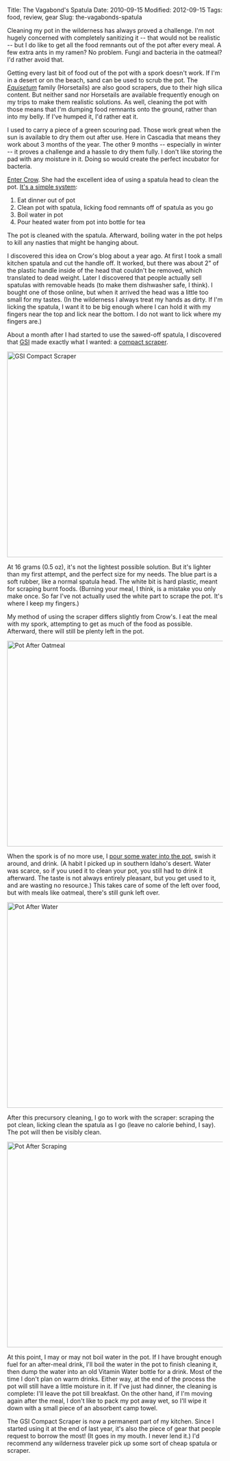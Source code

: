 Title: The Vagabond's Spatula
Date: 2010-09-15
Modified: 2012-09-15
Tags: food, review, gear
Slug: the-vagabonds-spatula

Cleaning my pot in the wilderness has always proved a challenge. I'm not hugely concerned with completely sanitizing it -- that would not be realistic -- but I do like to get all the food remnants out of the pot after every meal. A few extra ants in my ramen? No problem. Fungi and bacteria in the oatmeal? I'd rather avoid that.

Getting every last bit of food out of the pot with a spork doesn't work. If I'm in a desert or on the beach, sand can be used to scrub the pot. The <a href="https://secure.wikimedia.org/wikipedia/en/wiki/Equisetum"><em>Equisetum</em></a> family (Horsetails) are also good scrapers, due to their high silica content. But neither sand nor Horsetails are available frequently enough on my trips to make them realistic solutions. As well, cleaning the pot with those means that I'm dumping food remnants onto the ground, rather than into my belly. If I've humped it, I'd rather eat it.

I used to carry a piece of a green scouring pad. Those work great when the sun is available to dry them out after use. Here in Cascadia that means they work about 3 months of the year. The other 9 months -- especially in winter -- it proves a challenge and a hassle to dry them fully. I don't like storing the pad with any moisture in it. Doing so would create the perfect incubator for bacteria.

<!--more-->

<a href="http://asthecrowflies.org/2009/10/19/on-the-trail-and-off-never-wash-another-dish/">Enter Crow</a>. She had the excellent idea of using a spatula head to clean the pot. <a href="http://asthecrowflies.org/2006/10/24/simplistic-dining/">It's a simple system</a>:
<ol>
	<li>Eat dinner out of pot</li>
	<li>Clean pot with spatula, licking food remnants off of spatula as you go</li>
	<li>Boil water in pot</li>
	<li>Pour heated water from pot into bottle for tea</li>
</ol>

The pot is cleaned with the spatula. Afterward, boiling water in the pot helps to kill any nasties that might be hanging about.

I discovered this idea on Crow's blog about a year ago. At first I took a small kitchen spatula and cut the handle off. It worked, but there was about 2" of the plastic handle inside of the head that couldn't be removed, which translated to dead weight. Later I discovered that people actually sell spatulas with removable heads (to make them dishwasher safe, I think). I bought one of those online, but when it arrived the head was a little too small for my tastes. (In the wilderness I always treat my hands as dirty. If I'm licking the spatula, I want it to be big enough where I can hold it with my fingers near the top and lick near the bottom. I do not want to lick where my fingers are.)

About a month after I had started to use the sawed-off spatula, I discovered that <a href="http://www.gsioutdoors.com">GSI</a> made exactly what I wanted: a <a href="http://www.gsioutdoors.com/activities/pdp/compact_scraper/gourmet_backpacking/">compact scraper</a>.

<a href="http://www.flickr.com/photos/pigmonkey/4994406274/" title="GSI Compact Scraper by Pig Monkey, on Flickr"><img src="http://farm5.static.flickr.com/4148/4994406274_63a0d3e91e_z.jpg" width="640" height="480" alt="GSI Compact Scraper" /></a>

At 16 grams (0.5 oz), it's not the lightest possible solution. But it's lighter than my first attempt, and the perfect size for my needs. The blue part is a soft rubber, like a normal spatula head. The white bit is hard plastic, meant for scraping burnt foods. (Burning your meal, I think, is a mistake you only make once. So far I've not actually used the white part to scrape the pot. It's where I keep my fingers.)

My method of using the scraper differs slightly from Crow's. I eat the meal with my spork, attempting to get as much of the food as possible. Afterward, there will still be plenty left in the pot.

<a href="http://www.flickr.com/photos/pigmonkey/4994399004/" title="Pot After Oatmeal by Pig Monkey, on Flickr"><img src="http://farm5.static.flickr.com/4085/4994399004_473c1719c1_z.jpg" width="640" height="480" alt="Pot After Oatmeal" /></a>

When the spork is of no more use, I <a href="http://www.flickr.com/photos/pigmonkey/4994401182/in/set-72157624840074361/">pour some water into the pot</a>, swish it around, and drink. (A habit I picked up in southern Idaho's desert. Water was scarce, so if you used it to clean your pot, you still had to drink it afterward. The taste is not always entirely pleasant, but you get used to it, and are wasting no resource.) This takes care of some of the left over food, but with meals like oatmeal, there's still gunk left over.

<a href="http://www.flickr.com/photos/pigmonkey/4993798487/" title="Pot After Water by Pig Monkey, on Flickr"><img src="http://farm5.static.flickr.com/4144/4993798487_35b03df4ff_z.jpg" width="640" height="480" alt="Pot After Water" /></a>

After this precursory cleaning, I go to work with the scraper: scraping the pot clean, licking clean the spatula as I go (leave no calorie behind, I say). The pot will then be visibly clean.

<a href="http://www.flickr.com/photos/pigmonkey/4994409396/" title="Pot After Scraping by Pig Monkey, on Flickr"><img src="http://farm5.static.flickr.com/4131/4994409396_98c7d9921a_z.jpg" width="640" height="480" alt="Pot After Scraping" /></a>

At this point, I may or may not boil water in the pot. If I have brought enough fuel for an after-meal drink, I'll boil the water in the pot to finish cleaning it, then dump the water into an old Vitamin Water bottle for a drink. Most of the time I don't plan on warm drinks. Either way, at the end of the process the pot will still have a little moisture in it. If I've just had dinner, the cleaning is complete: I'll leave the pot till breakfast. On the other hand, if I'm moving again after the meal, I don't like to pack my pot away wet, so I'll wipe it down with a small piece of an absorbent camp towel.

The GSI Compact Scraper is now a permanent part of my kitchen. Since I started using it at the end of last year, it's also the piece of gear that people request to borrow the most! (It goes in my mouth. I never lend it.) I'd recommend any wilderness traveler pick up some sort of cheap spatula or scraper.
